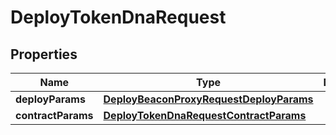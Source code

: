 

# DeployTokenDnaRequest

## Properties

Name | Type | Description | Notes
------------ | ------------- | ------------- | -------------
**deployParams** | [**DeployBeaconProxyRequestDeployParams**](DeployBeaconProxyRequestDeployParams.md) |  | 
**contractParams** | [**DeployTokenDnaRequestContractParams**](DeployTokenDnaRequestContractParams.md) |  | 




